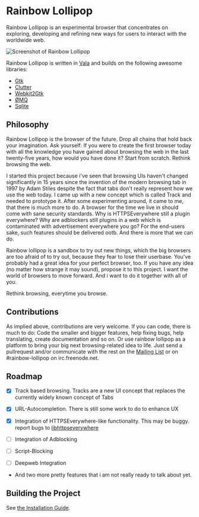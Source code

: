 Rainbow Lollipop
================

Rainbow Lollipop is an experimental browser that concentrates on exploring,
developing and refining new ways for users to interact with the worldwide web.

![Screenshot of Rainbow Lollipop](http://rainbow-lollipop.de/img/screenshot.png)

Rainbow Lollipop is written in [Vala](https://live.gnome.org/Vala) and builds
on the following awesome libraries:

  * [Gtk](http://gtk.org)
  * [Clutter](http://clutter-project.org)
  * [Webkit2Gtk](http://webkitgtk.org)
  * [ØMQ](http://zeromq.org)
  * [Sqlite](https://sqlite.org)

Philosophy
----------

Rainbow Lollipop is the browser of the future. Drop all chains that hold back your
imagination. Ask yourself: If you were to create the first
browser today with all the knowledge you have gained about browsing the web in the last
twenty-five years, how would you have done it? Start from scratch. Rethink browsing the
web.

I started this project because i've seen that browsing UIs haven't changed significantly
in 15 years since the invention of the modern browsing tab in 1997 by Adam Stiles despite
the fact that tabs don't really represent how we use the web today. I came up with a new
concept which is called Track and needed to prototype it. After some experimenting around,
it came to me, that there is much more to do. A browser for the time we live in should
come with sane security standards. Why is HTTPSEverywhere still a plugin everywhere? Why
are adblockers still plugins in a web which is contaminated with advertisement everywhere
you go? For the end-users sake, such features should be delivered ootb.
And there is more that we can do.

Rainbow lollipop is a sandbox to try out new things, which the big browsers are too afraid
of to try out, because they fear to lose their userbase. You've probably had a great
idea for your perfect browser, too. If you have any idea (no matter how strange it may sound),
propose it to this project. I want the world of browsers to move forward. And i want to do
it together with all of you.

Rethink browsing, everytime you browse.

Contributions
-------------

As implied above, contributions are very welcome. If you can code, there is much to do:
Code the smaller and bigger features, help fixing bugs, help translating, create
documentation and so on. Or use rainbow lollipop as a platform to bring your big next
browsing-related idea to life.
Just send a pullrequest and/or communicate with the rest on the [Mailing List](http://lists.rainbow-lollipop.de) or on #rainbow-lollipop on irc.freenode.net.

Roadmap
-------

  * [x] Track based browsing.
    Tracks are a new UI concept that replaces the currently widely known concept of Tabs

  * [x] URL-Autocompletion.
    There is still some work to do to enhance UX

  * [x] Integration of HTTPSEverywhere-like functionality. This may be buggy. report bugs
        to [libhttpseverywhere](https://github.com/grindhold/libhttpseverywhere)

  * [ ] Integration of Adblocking

  * [ ] Script-Blocking

  * [ ] Deepweb Integration

  * And two more pretty features that i am not really ready to talk about yet.

Building the Project
--------------------

See [the Installation Guide](./INSTALL.md).
